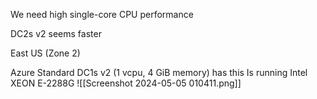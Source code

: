We need high single-core CPU performance

DC2s v2 seems faster

East US (Zone 2)


Azure Standard DC1s v2 (1 vcpu, 4 GiB memory) has this
	Is running Intel XEON E-2288G
	![[Screenshot 2024-05-05 010411.png]]